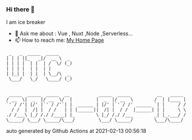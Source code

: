 ### Hi there 👋

I am ice breaker

- 💬 Ask me about : Vue , Nuxt ,Node ,Serverless...
- 📫 How to reach me: [My Home Page](https://icebreaker.top/)

```
 _   _  _____  _____     
| | | ||_   _|/  __ \  _ 
| | | |  | |  | /  \/ (_)
| | | |  | |  | |        
| |_| |  | |  | \__/\  _ 
 \___/   \_/   \____/ (_)
                         
                         
 _____  _____  _____  __           _____  _____          __   _____ 
/ __  \|  _  |/ __  \/  |         |  _  |/ __  \        /  | |____ |
`' / /'| |/' |`' / /'`| |  ______ | |/' |`' / /' ______ `| |     / /
  / /  |  /| |  / /   | | |______||  /| |  / /  |______| | |     \ \
./ /___\ |_/ /./ /____| |_        \ |_/ /./ /___        _| |_.___/ /
\_____/ \___/ \_____/\___/         \___/ \_____/        \___/\____/
```

auto generated by Github Actions at 2021-02-13 00:56:18
